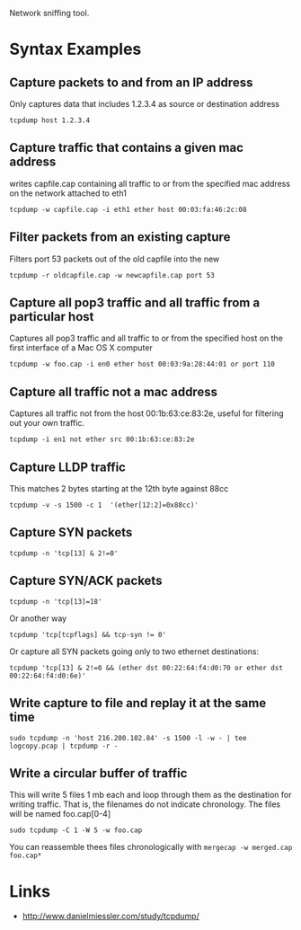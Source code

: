 Network sniffing tool.

# Syntax Examples

## Capture packets to and from an IP address
Only captures data that includes 1.2.3.4 as source or destination address

    tcpdump host 1.2.3.4

## Capture traffic that contains a given mac address
writes capfile.cap containing all traffic to or from the specified mac address on the network attached to eth1

    tcpdump -w capfile.cap -i eth1 ether host 00:03:fa:46:2c:08

## Filter packets from an existing capture
Filters port 53 packets out of the old capfile into the new

    tcpdump -r oldcapfile.cap -w newcapfile.cap port 53

## Capture all pop3 traffic and all traffic from a particular host
Captures all pop3 traffic and all traffic to or from the specified host on the first interface of a Mac OS X computer

    tcpdump -w foo.cap -i en0 ether host 00:03:9a:28:44:01 or port 110


## Capture all traffic not a mac address
Captures all traffic not from the host 00:1b:63:ce:83:2e, useful for filtering out your own traffic.

    tcpdump -i en1 not ether src 00:1b:63:ce:83:2e

## Capture LLDP traffic
This matches 2 bytes starting at the 12th byte against 88cc

    tcpdump -v -s 1500 -c 1  '(ether[12:2]=0x88cc)'

## Capture SYN packets

    tcpdump -n 'tcp[13] & 2!=0'

## Capture SYN/ACK packets

    tcpdump -n 'tcp[13]=18'

Or another way

    tcpdump 'tcp[tcpflags] && tcp-syn != 0'

Or capture all SYN packets going only to two ethernet destinations:

    tcpdump 'tcp[13] & 2!=0 && (ether dst 00:22:64:f4:d0:70 or ether dst 00:22:64:f4:d0:6e)'

## Write capture to file and replay it at the same time

    sudo tcpdump -n 'host 216.200.102.84' -s 1500 -l -w - | tee logcopy.pcap | tcpdump -r -

## Write a circular buffer of traffic
This will write 5 files 1 mb each and loop through them as the destination for writing traffic. That is, the filenames do not indicate chronology. The files will be named foo.cap[0-4]

    sudo tcpdump -C 1 -W 5 -w foo.cap

You can reassemble thees files chronologically with `mergecap -w merged.cap foo.cap*`

# Links
- http://www.danielmiessler.com/study/tcpdump/
